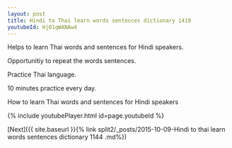 ```yaml
---
layout: post
title: Hindi to Thai learn words sentences dictionary 1419 
youtubeId: Hj01qWANAw4
---
```

 
 
Helps to learn Thai words and sentences for Hindi speakers.

Opportunitiy to repeat the words sentences. 

Practice Thai language. 
 
10 minutes practice every day. 
 
How to learn Thai words and sentences for Hindi speakers 
 
{% include youtubePlayer.html id=page.youtubeId %}
 
 
[Next]({{ site.baseurl }}{% link  split2/_posts/2015-10-09-Hindi to thai learn words sentences dictionary 1144 .md%})
 
